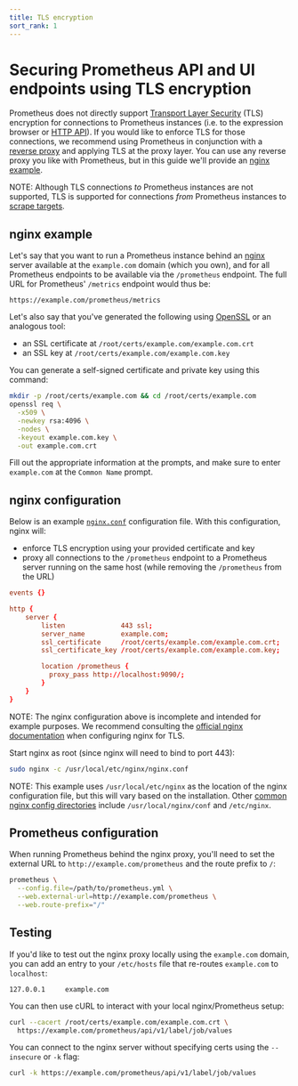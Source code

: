 ```yaml
---
title: TLS encryption
sort_rank: 1
---
```


# Securing Prometheus API and UI endpoints using TLS encryption

Prometheus does not directly support [Transport Layer Security](https://en.wikipedia.org/wiki/Transport_Layer_Security) (TLS) encryption for connections to Prometheus instances (i.e. to the expression browser or [HTTP API](../../prometheus/latest/querying/api)). If you would like to enforce TLS for those connections, we recommend using Prometheus in conjunction with a [reverse proxy](https://www.nginx.com/resources/glossary/reverse-proxy-server/) and applying TLS at the proxy layer. You can use any reverse proxy you like with Prometheus, but in this guide we'll provide an [nginx example](#nginx-example).

NOTE: Although TLS connections *to* Prometheus instances are not supported, TLS is supported for connections *from* Prometheus instances to [scrape targets](../prometheus/latest/configuration/configuration/#<tls_config>).

## nginx example

Let's say that you want to run a Prometheus instance behind an [nginx](https://www.nginx.com/) server available at the `example.com` domain (which you own), and for all Prometheus endpoints to be available via the `/prometheus` endpoint. The full URL for Prometheus' `/metrics` endpoint would thus be:

```
https://example.com/prometheus/metrics
```

Let's also say that you've generated the following using [OpenSSL](https://www.digitalocean.com/community/tutorials/openssl-essentials-working-with-ssl-certificates-private-keys-and-csrs) or an analogous tool:

* an SSL certificate at `/root/certs/example.com/example.com.crt`
* an SSL key at `/root/certs/example.com/example.com.key`

You can generate a self-signed certificate and private key using this command:

```bash
mkdir -p /root/certs/example.com && cd /root/certs/example.com
openssl req \
  -x509 \
  -newkey rsa:4096 \
  -nodes \
  -keyout example.com.key \
  -out example.com.crt
```

Fill out the appropriate information at the prompts, and make sure to enter `example.com` at the `Common Name` prompt.

## nginx configuration

Below is an example [`nginx.conf`](https://www.nginx.com/resources/wiki/start/topics/examples/full/) configuration file. With this configuration, nginx will:

* enforce TLS encryption using your provided certificate and key
* proxy all connections to the `/prometheus` endpoint to a Prometheus server running on the same host (while removing the `/prometheus` from the URL)

```conf
events {}

http {
    server {
        listen              443 ssl;
        server_name         example.com;
        ssl_certificate     /root/certs/example.com/example.com.crt;
        ssl_certificate_key /root/certs/example.com/example.com.key;

        location /prometheus {
          proxy_pass http://localhost:9090/;
        }
    }
}
```

NOTE: The nginx configuration above is incomplete and intended for example purposes. We recommend consulting the [official nginx documentation](http://nginx.org/en/docs/http/ngx_http_ssl_module.html#ssl_certificate) when configuring nginx for TLS.

Start nginx as root (since nginx will need to bind to port 443):

```bash
sudo nginx -c /usr/local/etc/nginx/nginx.conf
```

NOTE: This example uses `/usr/local/etc/nginx` as the location of the nginx configuration file, but this will vary based on the installation. Other [common nginx config directories](http://nginx.org/en/docs/beginners_guide.html) include `/usr/local/nginx/conf` and `/etc/nginx`.

## Prometheus configuration

When running Prometheus behind the nginx proxy, you'll need to set the external URL to `http://example.com/prometheus` and the route prefix to `/`:

```bash
prometheus \
  --config.file=/path/to/prometheus.yml \
  --web.external-url=http://example.com/prometheus \
  --web.route-prefix="/"
```

## Testing

If you'd like to test out the nginx proxy locally using the `example.com` domain, you can add an entry to your `/etc/hosts` file that re-routes `example.com` to `localhost`:

```
127.0.0.1     example.com
```

You can then use cURL to interact with your local nginx/Prometheus setup:

```bash
curl --cacert /root/certs/example.com/example.com.crt \
  https://example.com/prometheus/api/v1/label/job/values
```

You can connect to the nginx server without specifying certs using the `--insecure` or `-k` flag:

```bash
curl -k https://example.com/prometheus/api/v1/label/job/values
```
